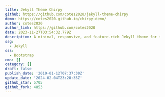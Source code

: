 ```yaml
---
title: Jekyll Theme Chirpy
github: https://github.com/cotes2020/jekyll-theme-chirpy
demo: https://cotes2020.github.io/chirpy-demo/
author: cotes2020
author_link: https://github.com/cotes2020
date: 2023-11-27T03:54:32.779Z
description: A minimal, responsive, and feature-rich Jekyll theme for technical writing.
ssg:
  - Jekyll
css:
  - Bootstrap
cms: []
category: []
draft: false
publish_date: '2019-01-12T07:37:30Z'
update_date: '2024-02-04T23:28:35Z'
github_star: 5705
github_fork: 4853
---
```

